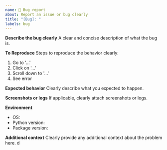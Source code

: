 ```yaml
---
name: 🐞 Bug report
about: Report an issue or bug clearly
title: "[Bug]: "
labels: bug
---
```


**Describe the bug clearly**
A clear and concise description of what the bug is.

**To Reproduce**
Steps to reproduce the behavior clearly:
1. Go to '...'
2. Click on '...'
3. Scroll down to '...'
4. See error

**Expected behavior**
Clearly describe what you expected to happen.

**Screenshots or logs**
If applicable, clearly attach screenshots or logs.

**Environment**
- OS:
- Python version:
- Package version:

**Additional context**
Clearly provide any additional context about the problem here. d
